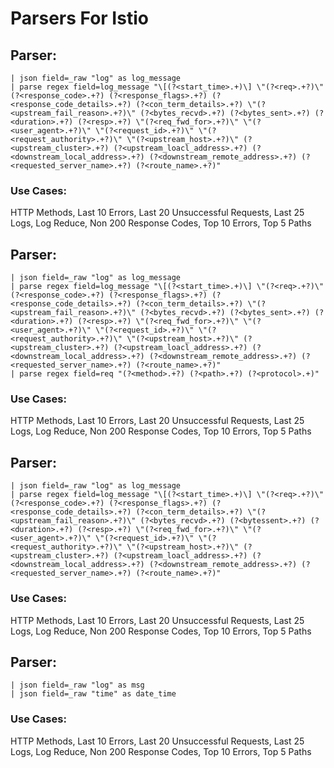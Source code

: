 # Parsers For Istio

## Parser:
```
| json field=_raw "log" as log_message
| parse regex field=log_message "\[(?<start_time>.+)\] \"(?<req>.+?)\" (?<response_code>.+?) (?<response_flags>.+?) (?<response_code_details>.+?) (?<con_term_details>.+?) \"(?<upstream_fail_reason>.+?)\" (?<bytes_recvd>.+?) (?<bytes_sent>.+?) (?<duration>.+?) (?<resp>.+?) \"(?<req_fwd_for>.+?)\" \"(?<user_agent>.+?)\" \"(?<request_id>.+?)\" \"(?<request_authority>.+?)\" \"(?<upstream_host>.+?)\" (?<upstream_cluster>.+?) (?<upstream_loacl_address>.+?) (?<downstream_local_address>.+?) (?<downstream_remote_address>.+?) (?<requested_server_name>.+?) (?<route_name>.+?)"
```
### Use Cases:
HTTP Methods, Last 10 Errors, Last 20 Unsuccessful Requests, Last 25 Logs, Log Reduce, Non 200 Response Codes, Top 10 Errors, Top 5 Paths



## Parser:
```
| json field=_raw "log" as log_message
| parse regex field=log_message "\[(?<start_time>.+)\] \"(?<req>.+?)\" (?<response_code>.+?) (?<response_flags>.+?) (?<response_code_details>.+?) (?<con_term_details>.+?) \"(?<upstream_fail_reason>.+?)\" (?<bytes_recvd>.+?) (?<bytes_sent>.+?) (?<duration>.+?) (?<resp>.+?) \"(?<req_fwd_for>.+?)\" \"(?<user_agent>.+?)\" \"(?<request_id>.+?)\" \"(?<request_authority>.+?)\" \"(?<upstream_host>.+?)\" (?<upstream_cluster>.+?) (?<upstream_loacl_address>.+?) (?<downstream_local_address>.+?) (?<downstream_remote_address>.+?) (?<requested_server_name>.+?) (?<route_name>.+?)"
| parse regex field=req "(?<method>.+?) (?<path>.+?) (?<protocol>.+)"
```
### Use Cases:
HTTP Methods, Last 10 Errors, Last 20 Unsuccessful Requests, Last 25 Logs, Log Reduce, Non 200 Response Codes, Top 10 Errors, Top 5 Paths



## Parser:
```
| json field=_raw "log" as log_message
| parse regex field=log_message "\[(?<start_time>.+)\] \"(?<req>.+?)\" (?<response_code>.+?) (?<response_flags>.+?) (?<response_code_details>.+?) (?<con_term_details>.+?) \"(?<upstream_fail_reason>.+?)\" (?<bytes_recvd>.+?) (?<bytessent>.+?) (?<duration>.+?) (?<resp>.+?) \"(?<req_fwd_for>.+?)\" \"(?<user_agent>.+?)\" \"(?<request_id>.+?)\" \"(?<request_authority>.+?)\" \"(?<upstream_host>.+?)\" (?<upstream_cluster>.+?) (?<upstream_loacl_address>.+?) (?<downstream_local_address>.+?) (?<downstream_remote_address>.+?) (?<requested_server_name>.+?) (?<route_name>.+?)"
```
### Use Cases:
HTTP Methods, Last 10 Errors, Last 20 Unsuccessful Requests, Last 25 Logs, Log Reduce, Non 200 Response Codes, Top 10 Errors, Top 5 Paths



## Parser:
```
| json field=_raw "log" as msg
| json field=_raw "time" as date_time
```
### Use Cases:
HTTP Methods, Last 10 Errors, Last 20 Unsuccessful Requests, Last 25 Logs, Log Reduce, Non 200 Response Codes, Top 10 Errors, Top 5 Paths


